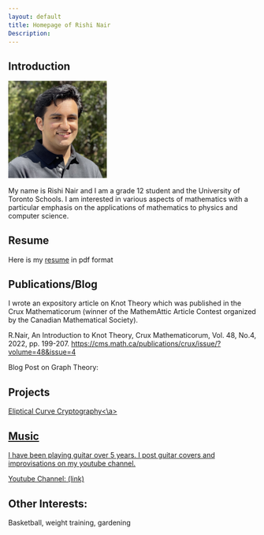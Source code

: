 ```yaml
---
layout: default
title: Homepage of Rishi Nair
Description:
---
```


## Introduction

<img src="https://github.com/rishinair05/rishinair05.github.io/blob/master/IMG_4515%20(1).jpg?raw=true" width="200">

My name is Rishi Nair and I am a grade 12 student and the University of Toronto Schools. I am interested in various aspects of mathematics
with a particular emphasis on the applications of mathematics to physics and computer science.

## Resume

Here is my <a href="https://docs.google.com/gview?url=https://github.com/rishinair05/rishinair05.github.io/raw/master/RishiNair_Resume.pdf">resume</a> in pdf format

## Publications/Blog

I wrote an expository article on Knot Theory which was published in the Crux Mathematicorum (winner of the MathemAttic Article Contest organized by the Canadian Mathematical Society).

R.Nair, An Introduction to Knot Theory, Crux Mathematicorum, Vol. 48, No.4, 2022, pp. 199-207. https://cms.math.ca/publications/crux/issue/?volume=48&issue=4

Blog Post on Graph Theory:

## Projects

<a href="https://docs.google.com/gview?url=https://github.com/rishinair05/rishinair05.github.io/blob/master/Math%20Mentorship%20ECC%20Slides.pdf">Eliptical Curve Cryptography<\a>

## Music

I have been playing guitar over 5 years. I post guitar covers and improvisations on my youtube channel.

Youtube Channel: [(link)](https://www.youtube.com/channel/UCPyfFCjcz2fWpirlrTIhRDg/featured)

## Other Interests:

Basketball, weight training, gardening
